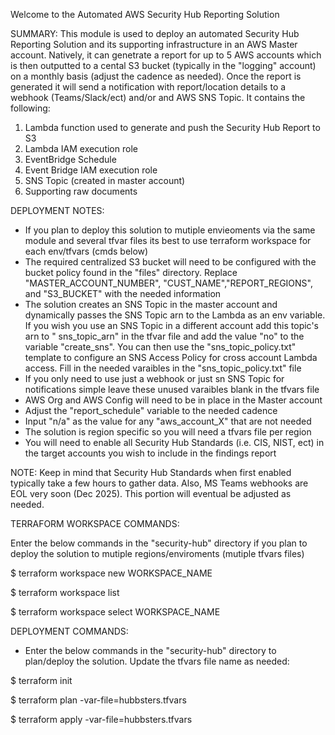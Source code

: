 Welcome to the Automated AWS Security Hub Reporting Solution

SUMMARY:
This module is used to deploy an automated Security Hub Reporting Solution and its supporting infrastructure in an AWS Master account. Natively, it can genetrate a report for up to 5 AWS accounts which is then outputted to a cental S3 bucket (typically in the "logging" account) on a monthly basis (adjust the cadence as needed). Once the report is generated it will send a notification with report/location details to a webhook (Teams/Slack/ect) and/or and AWS SNS Topic. It contains the following:

1) Lambda function used to generate and push the Security Hub Report to S3
2) Lambda IAM execution role
3) EventBridge Schedule
4) Event Bridge IAM execution role
5) SNS Topic (created in master account)
5) Supporting raw documents

DEPLOYMENT NOTES:
- If you plan to deploy this solution to mutiple envieoments via the same module and several tfvar files its best to use terraform workspace for each env/tfvars (cmds below)
- The required centralized S3 bucket will need to be configured with the bucket policy found in the "files" directory. Replace "MASTER_ACCOUNT_NUMBER", "CUST_NAME","REPORT_REGIONS", and "S3_BUCKET" with the needed information
- The solution creates an SNS Topic in the master account and dynamically passes the SNS Topic arn to the Lambda as an env variable. If you wish you use an SNS Topic in a different account add this topic's arn to " sns_topic_arn" in the tfvar file and add the value "no" to the variable "create_sns". You can then use the "sns_topic_policy.txt" template to configure an SNS Access Policy for cross account Lambda access. Fill in the needed varaibles in the "sns_topic_policy.txt" file
- If you only need to use just a webhook or just sn SNS Topic for notifications simple leave these unused varaibles blank in the tfvars file
- AWS Org and AWS Config will need to be in place in the Master account
- Adjust the "report_schedule" variable to the needed cadence
- Input "n/a" as the value for any "aws_account_X" that are not needed
- The solution is region specific so you will need a tfvars file per region
- You will need to enable all Security Hub Standards (i.e. CIS, NIST, ect) in the target accounts you wish to include in the findings report

NOTE: Keep in mind that Security Hub Standards when first enabled typically take a few hours to gather data. Also, MS Teams webhooks are EOL very soon (Dec 2025). This portion will eventual be adjusted as needed.


TERRAFORM WORKSPACE COMMANDS:

Enter the below commands in the "security-hub" directory if you plan to deploy the solution to mutiple regions/enviroments (mutiple tfvars files)

$ terraform workspace new WORKSPACE_NAME

$ terraform workspace list

$ terraform workspace select WORKSPACE_NAME


DEPLOYMENT COMMANDS:

- Enter the below commands in the "security-hub" directory to plan/deploy the solution. Update the tfvars file name as needed:

$ terraform init

$ terraform plan -var-file=hubbsters.tfvars

$ terraform apply -var-file=hubbsters.tfvars
